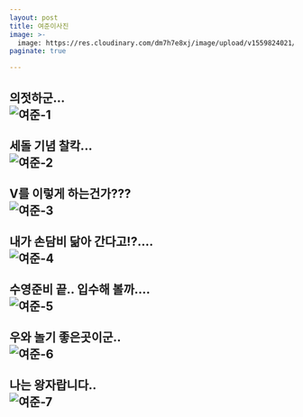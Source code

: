 ```yaml
---
layout: post
title: 여준이사진
image: >-
  image: https://res.cloudinary.com/dm7h7e8xj/image/upload/v1559824021/theme12_e0vxlr.jpg
paginate: true

---
```


의젓하군...<br>
![여준-1](https://user-images.githubusercontent.com/100888733/156864172-9b8efdb7-ab78-4c0f-bcf2-5df5c799476c.jpg)
<br> <br>
세돌 기념 찰칵...<br>
![여준-2](https://user-images.githubusercontent.com/100888733/156864174-af1dd252-5b62-482c-a42d-7c3a65acb181.jpg)
<br> <br>
V를 이렇게 하는건가???<br>
![여준-3](https://user-images.githubusercontent.com/100888733/156864175-d08eb7c2-d002-448c-9b5a-be427bd41b12.jpg)
<br> <br>
내가 손담비 닮아 간다고!?....<br>
![여준-4](https://user-images.githubusercontent.com/100888733/156864176-94daf765-805f-4f7a-97e9-77a612ecf971.jpg)
<br> <br>
수영준비 끝.. 입수해 볼까....<br>
![여준-5](https://user-images.githubusercontent.com/100888733/156864178-d47e9935-e011-4dbc-8664-c4086bb32ffd.jpg)
<br> <br>
우와 놀기 좋은곳이군..<br>
![여준-6](https://user-images.githubusercontent.com/100888733/156864179-a9186d1a-e26f-45d1-8965-fad2a4e5afbd.jpg)
<br> <br>
나는 왕자랍니다..<br>
![여준-7](https://user-images.githubusercontent.com/100888733/156864170-05bc477c-759e-4c83-b56f-e93e847f1a51.jpg)
<br> <br>
---
